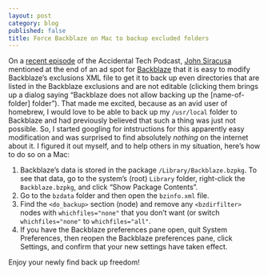```yaml
---
layout: post
category: blog
published: false
title: Force Backblaze on Mac to backup excluded folders
---
```


On a [recent episode][atp-episode] of the Accidental Tech Podcast, [John Siracusa][] mentioned at the end of an ad spot for [Backblaze][] that it is easy to modify Backblaze’s exclusions XML file to get it to back up even directories that are listed in the Backblaze exclusions and are not editable (clicking them brings up a dialog saying “Backblaze does not allow backing up the [name-of-folder] folder”). That made me excited, because as an avid user of homebrew, I would love to be able to back up my `/usr/local` folder to Backblaze and had previously believed that such a thing was just not possible. So, I started googling for intstructions for this apparently easy modification and was surprised to find absolutely *nothing* on the internet about it. I figured it out myself, and to help others in my situation, here’s how to do so on a Mac:

1. Backblaze’s data is stored in the package `/Library/Backblaze.bzpkg`. To see that data, go to the system’s (root) `Library` folder, right-click the `Backblaze.bzpkg`, and click “Show Package Contents”.
2. Go to the `bzdata` folder and then open the `bzinfo.xml` file.
3. Find the `<do_backup>` section (node) and remove any `<bzdirfilter>` nodes with `whichfiles="none"` that you don’t want (or switch `whichfiles="none"` to `whichfiles="all"`.
4. If you have the Backblaze preferences pane open, quit System Preferences, then reopen the Backblaze preferences pane, click Settings, and confirm that your new settings have taken effect.

Enjoy your newly find back up freedom!

[atp-episode]: http://atp.fm/episodes/97
[John Siracusa]: http://hypercritical.co/about/
[Backblaze]: https://www.backblaze.com/atp
